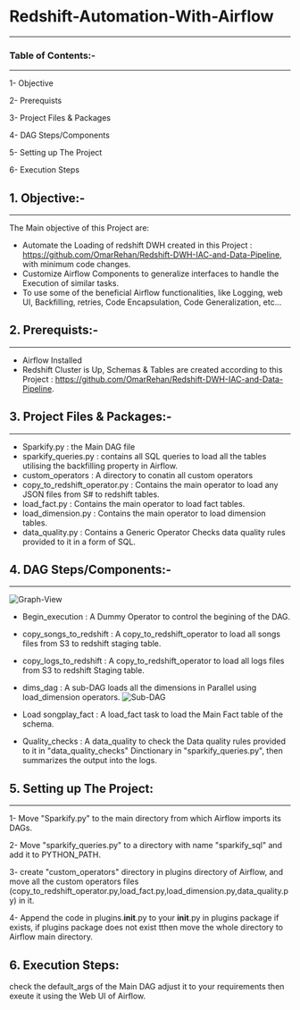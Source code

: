# Redshift-Automation-With-Airflow
------
### Table of Contents:-
------
  1- Objective

  2- Prerequists

  3- Project Files & Packages

  4- DAG Steps/Components

  5- Setting up The Project

  6- Execution Steps

## 1. Objective:-
------
The Main objective of this Project are:
- Automate the Loading of redshift DWH created in this Project : https://github.com/OmarRehan/Redshift-DWH-IAC-and-Data-Pipeline, with minimum code changes. 
- Customize Airflow Components to generalize interfaces to handle the Execution of similar tasks.
- To use some of the beneficial Airflow functionalities, like Logging, web UI, Backfilling, retries, Code Encapsulation, Code Generalization, etc...

## 2. Prerequists:-
------
- Airflow Installed
- Redshift Cluster is Up, Schemas & Tables are created according to this Project : https://github.com/OmarRehan/Redshift-DWH-IAC-and-Data-Pipeline.

## 3. Project Files & Packages:-
------
- Sparkify.py : the Main DAG file 
- sparkify_queries.py : contains all SQL queries to load all the tables utilising the backfilling property in Airflow.
- custom_operators : A directory to conatin all custom operators
- copy_to_redshift_operator.py : Contains the main operator to load any JSON files from S# to redshift tables.
- load_fact.py : Contains the main operator to load fact tables. 
- load_dimension.py : Contains the main operator to load dimension tables. 
- data_quality.py : Contains a Generic Operator Checks data quality rules provided to it in a form of SQL.



## 4. DAG Steps/Components:-
---------
![Graph-View](https://user-images.githubusercontent.com/20134836/82099410-99419a00-9707-11ea-9118-7ad772680a9f.jpg)

- Begin_execution : A Dummy Operator to control the begining of the DAG.
- copy_songs_to_redshift : A copy_to_redshift_operator to load all songs files from S3 to redshift staging table.
- copy_logs_to_redshift : A copy_to_redshift_operator to load all logs files from S3 to redshift Staging table.
- dims_dag : A sub-DAG loads all the dimensions in Parallel using load_dimension operators.
![Sub-DAG](https://user-images.githubusercontent.com/20134836/82099439-abbbd380-9707-11ea-8d4a-5f7bf2fac136.png)

- Load songplay_fact : A load_fact task to load the Main Fact table of the schema.
- Quality_checks : A data_quality to check the Data quality rules provided to it in "data_quality_checks" Dinctionary in "sparkify_queries.py", then summarizes the output into the logs.



## 5. Setting up The Project:
--------------
1- Move "Sparkify.py" to the main directory from which Airflow imports its DAGs.

2- Move "sparkify_queries.py" to a directory with name "sparkify_sql" and add it to PYTHON_PATH.

3- create "custom_operators" directory in plugins directory of Airflow, and move all the custom operators files (copy_to_redshift_operator.py,load_fact.py,load_dimension.py,data_quality.py) in it.

4- Append the code in plugins.__init__.py to your __init__.py in plugins package if exists, if plugins package does not exist tthen move the whole directory to Airflow main directory.


## 6. Execution Steps:
check the default_args of the Main DAG adjust it to your requirements then exeute it using the Web UI of Airflow.
